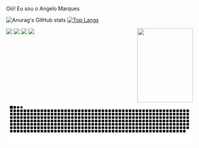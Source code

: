 Oiii! Eu sou o Angelo Marques 


![Anurag's GitHub stats](https://github-readme-stats.vercel.app/api?username=AngeloMarquess&show_icons=true&theme=merko) 
[![Top Langs](https://github-readme-stats.vercel.app/api/top-langs/?username=AngeloMarquess&layout=compact&theme=merko )](https://github.com/AngeloMarquess/github-readme-stats)
<div>
<img align="right" src="https://media.giphy.com/media/26tjZkBbRU5QHB5Ys/giphy.gif" width="150" height="200"/>
</div>




<div> 
  <a href="https://www.youtube.com/channel/UCG40y0MJPd1_E3F7-Xmr7JA" target="_blank"><img src="https://img.shields.io/badge/-Youtube-%23EA4335?style=for-the-badge&logo=youtube&logoColor=white" target="_blank"></a>
  <a href="https://instagram.com/angelofe" target="_blank"><img src="https://img.shields.io/badge/-Instagram-%23E4405F?style=for-the-badge&logo=instagram&logoColor=white" target="_blank"></a>
  <a href = "mailto: angelofe@gmail.com"><img src="https://img.shields.io/badge/-Gmail-%23333?style=for-the-badge&logo=gmail&logoColor=white" target="_blank"></a>
  <a href="https://www.linkedin.com/in/angelo-brito-ti/" target="_blank"><img src="https://img.shields.io/badge/-LinkedIn-%230077B5?style=for-the-badge&logo=linkedin&logoColor=white" target="_blank"></a> 
  

<!--
**angelogreen/angelogreen** is a ✨ _special_ ✨ repository because its `README.md` (this file) appears on your GitHub profile.

Here are some ideas to get you started:

- 🔭 I’m currently working on ...
- 🌱 I’m currently learning ...
- 👯 I’m looking to collaborate on ...
- 🤔 I’m looking for help with ...
- 💬 Ask me about ...
- 📫 How to reach me: ...
- 😄 Pronouns: ...
- ⚡ Fun fact: ...
-->
![Snake animation](https://github.com/AngeloMarquess/AngeloMarquess/blob/output/github-contribution-grid-snake.svg)
